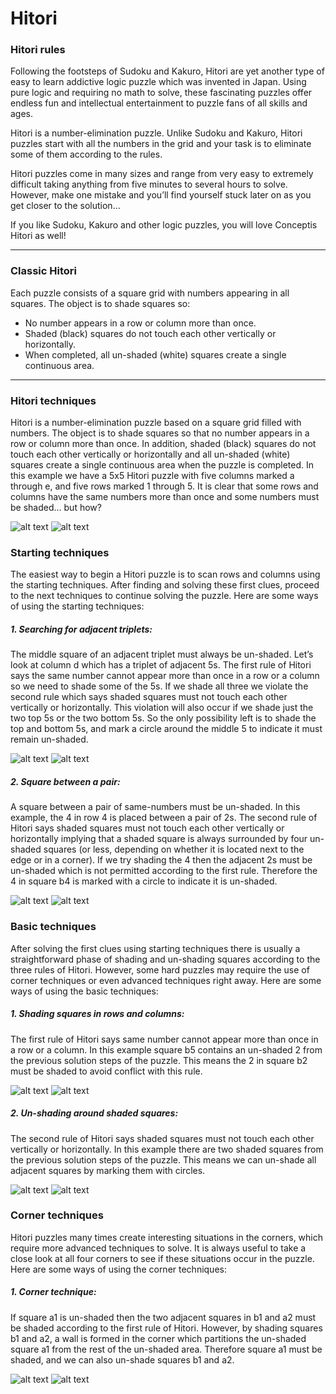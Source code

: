 # Hitori

### Hitori rules
Following the footsteps of Sudoku and Kakuro, Hitori are yet another type of easy to learn addictive logic puzzle which was invented in Japan. Using pure logic and requiring no math to solve, these fascinating puzzles offer endless fun and intellectual entertainment to puzzle fans of all skills and ages.

Hitori is a number-elimination puzzle. Unlike Sudoku and Kakuro, Hitori puzzles start with all the numbers in the grid and your task is to eliminate some of them according to the rules.

Hitori puzzles come in many sizes and range from very easy to extremely difficult taking anything from five minutes to several hours to solve. However, make one mistake and you’ll find yourself stuck later on as you get closer to the solution...

If you like Sudoku, Kakuro and other logic puzzles, you will love Conceptis Hitori as well!

_________________________________________________________________________________________________

### Classic Hitori
Each puzzle consists of a square grid with numbers appearing in all squares. The object is to shade squares so:

* No number appears in a row or column more than once.
* Shaded (black) squares do not touch each other vertically or horizontally.
* When completed, all un-shaded (white) squares create a single continuous area.

_________________________________________________________________________________________________

### Hitori techniques
Hitori is a number-elimination puzzle based on a square grid filled with numbers. The object is to shade squares so that no number appears in a row or column more than once. In addition, shaded (black) squares do not touch each other vertically or horizontally and all un-shaded (white) squares create a single continuous area when the puzzle is completed. In this example we have a 5x5 Hitori puzzle with five columns marked a through e, and five rows marked 1 through 5. It is clear that some rows and columns have the same numbers more than once and some numbers must be shaded… but how?

![alt text](https://www.conceptispuzzles.com/picture/27/1219.gif)   ![alt text](https://www.conceptispuzzles.com/picture/27/1220.gif)


### Starting techniques
The easiest way to begin a Hitori puzzle is to scan rows and columns using the starting techniques. After finding and solving these first clues, proceed to the next techniques to continue solving the puzzle. Here are some ways of using the starting techniques:

##### 1. Searching for adjacent triplets:
The middle square of an adjacent triplet must always be un-shaded. Let’s look at column d which has a triplet of adjacent 5s. The first rule of Hitori says the same number cannot appear more than once in a row or a column so we need to shade some of the 5s. If we shade all three we violate the second rule which says shaded squares must not touch each other vertically or horizontally. This violation will also occur if we shade just the two top 5s or the two bottom 5s. So the only possibility left is to shade the top and bottom 5s, and mark a circle around the middle 5 to indicate it must remain un-shaded.

![alt text](https://www.conceptispuzzles.com/picture/27/1221.gif)   ![alt text](https://www.conceptispuzzles.com/picture/27/1222.gif)

##### 2. Square between a pair:
A square between a pair of same-numbers must be un-shaded. In this example, the 4 in row 4 is placed between a pair of 2s. The second rule of Hitori says shaded squares must not touch each other vertically or horizontally implying that a shaded square is always surrounded by four un-shaded squares (or less, depending on whether it is located next to the edge or in a corner). If we try shading the 4 then the adjacent 2s must be un-shaded which is not permitted according to the first rule. Therefore the 4 in square b4 is marked with a circle to indicate it is un-shaded.

![alt text](https://www.conceptispuzzles.com/picture/27/1223.gif)   ![alt text](https://www.conceptispuzzles.com/picture/27/1224.gif)

### Basic techniques
After solving the first clues using starting techniques there is usually a straightforward phase of shading and un-shading squares according to the three rules of Hitori. However, some hard puzzles may require the use of corner techniques or even advanced techniques right away. Here are some ways of using the basic techniques:

##### 1. Shading squares in rows and columns:
The first rule of Hitori says same number cannot appear more than once in a row or a column. In this example square b5 contains an un-shaded 2 from the previous solution steps of the puzzle. This means the 2 in square b2 must be shaded to avoid conflict with this rule.

![alt text](https://www.conceptispuzzles.com/picture/27/1227.gif)   ![alt text](https://www.conceptispuzzles.com/picture/27/1228.gif)

##### 2. Un-shading around shaded squares:
The second rule of Hitori says shaded squares must not touch each other vertically or horizontally. In this example there are two shaded squares from the previous solution steps of the puzzle. This means we can un-shade all adjacent squares by marking them with circles.

![alt text](https://www.conceptispuzzles.com/picture/27/1229.gif)   ![alt text](https://www.conceptispuzzles.com/picture/27/1230.gif)

### Corner techniques
Hitori puzzles many times create interesting situations in the corners, which require more advanced techniques to solve. It is always useful to take a close look at all four corners to see if these situations occur in the puzzle. Here are some ways of using the corner techniques:

##### 1. Corner technique:
If square a1 is un-shaded then the two adjacent squares in b1 and a2 must be shaded according to the first rule of Hitori. However, by shading squares b1 and a2, a wall is formed in the corner which partitions the un-shaded square a1 from the rest of the un-shaded area. Therefore square a1 must be shaded, and we can also un-shade squares b1 and a2.

![alt text](https://www.conceptispuzzles.com/picture/27/1233.gif)   ![alt text](https://www.conceptispuzzles.com/picture/27/1234.gif)
